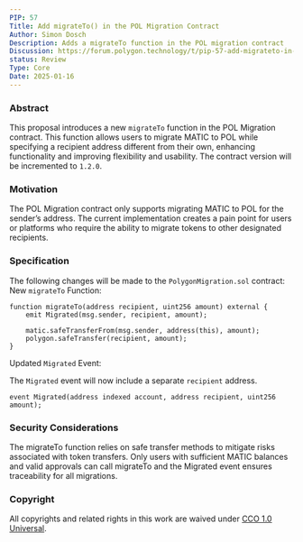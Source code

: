 ```yaml
---
PIP: 57
Title: Add migrateTo() in the POL Migration Contract
Author: Simon Dosch
Description: Adds a migrateTo function in the POL migration contract
Discussion: https://forum.polygon.technology/t/pip-57-add-migrateto-in-the-pol-migration-contract/20582
status: Review
Type: Core
Date: 2025-01-16
---
```


### Abstract 
This proposal introduces a new ```migrateTo``` function in the POL Migration contract. This function allows users to migrate MATIC to POL while specifying a recipient address different from their own, enhancing functionality and improving flexibility and usability. The contract version will be incremented to ```1.2.0```.

### Motivation 
The POL Migration contract only supports migrating MATIC to POL for the sender’s address. The current implementation creates a pain point for users or platforms who require the ability to migrate tokens to other designated recipients.

### Specification
The following changes will be made to the ```PolygonMigration.sol``` contract:
New ```migrateTo``` Function:
```solidity
function migrateTo(address recipient, uint256 amount) external {
    emit Migrated(msg.sender, recipient, amount);

    matic.safeTransferFrom(msg.sender, address(this), amount);
    polygon.safeTransfer(recipient, amount);
}
```
Updated ```Migrated``` Event:

The ```Migrated``` event will now include a separate ```recipient``` address.

```solidity
event Migrated(address indexed account, address recipient, uint256 amount);
```
### Security Considerations 
The migrateTo function relies on safe transfer methods to mitigate risks associated with token transfers. Only users with sufficient MATIC balances and valid approvals can call migrateTo and the Migrated event ensures traceability for all migrations.

### Copyright
All copyrights and related rights in this work are waived under [CCO 1.0 Universal](https://creativecommons.org/publicdomain/zero/1.0/legalcode).


